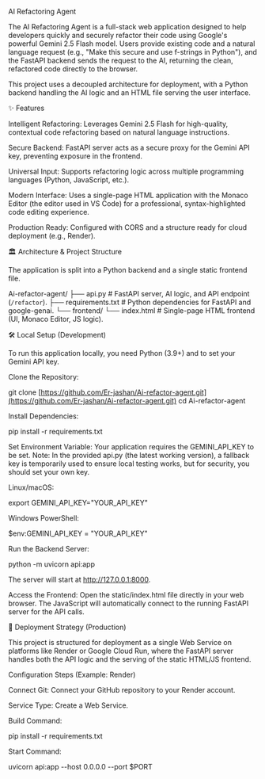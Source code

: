 AI Refactoring Agent

The AI Refactoring Agent is a full-stack web application designed to help developers quickly and securely refactor their code using Google's powerful Gemini 2.5 Flash model. Users provide existing code and a natural language request (e.g., "Make this secure and use f-strings in Python"), and the FastAPI backend sends the request to the AI, returning the clean, refactored code directly to the browser.

This project uses a decoupled architecture for deployment, with a Python backend handling the AI logic and an HTML file serving the user interface.

✨ Features

Intelligent Refactoring: Leverages Gemini 2.5 Flash for high-quality, contextual code refactoring based on natural language instructions.

Secure Backend: FastAPI server acts as a secure proxy for the Gemini API key, preventing exposure in the frontend.

Universal Input: Supports refactoring logic across multiple programming languages (Python, JavaScript, etc.).

Modern Interface: Uses a single-page HTML application with the Monaco Editor (the editor used in VS Code) for a professional, syntax-highlighted code editing experience.

Production Ready: Configured with CORS and a structure ready for cloud deployment (e.g., Render).

🏛️ Architecture & Project Structure

The application is split into a Python backend and a single static frontend file.

Ai-refactor-agent/
├── api.py              # FastAPI server, AI logic, and API endpoint (`/refactor`).
├── requirements.txt    # Python dependencies for FastAPI and google-genai.
└── frontend/
    └── index.html      # Single-page HTML frontend (UI, Monaco Editor, JS logic).


🛠️ Local Setup (Development)

To run this application locally, you need Python (3.9+) and to set your Gemini API key.

Clone the Repository:

git clone [https://github.com/Er-jashan/Ai-refactor-agent.git](https://github.com/Er-jashan/Ai-refactor-agent.git)
cd Ai-refactor-agent


Install Dependencies:

pip install -r requirements.txt


Set Environment Variable:
Your application requires the GEMINI_API_KEY to be set. Note: In the provided api.py (the latest working version), a fallback key is temporarily used to ensure local testing works, but for security, you should set your own key.

Linux/macOS:

export GEMINI_API_KEY="YOUR_API_KEY"


Windows PowerShell:

$env:GEMINI_API_KEY = "YOUR_API_KEY"


Run the Backend Server:

python -m uvicorn api:app


The server will start at http://127.0.0.1:8000.

Access the Frontend:
Open the static/index.html file directly in your web browser. The JavaScript will automatically connect to the running FastAPI server for the API calls.

🚀 Deployment Strategy (Production)

This project is structured for deployment as a single Web Service on platforms like Render or Google Cloud Run, where the FastAPI server handles both the API logic and the serving of the static HTML/JS frontend.

Configuration Steps (Example: Render)

Connect Git: Connect your GitHub repository to your Render account.

Service Type: Create a Web Service.

Build Command:

pip install -r requirements.txt


Start Command:

uvicorn api:app --host 0.0.0.0 --port $PORT
